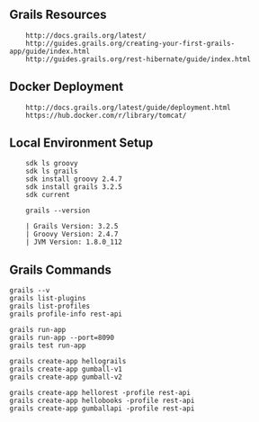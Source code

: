 
## Grails Resources

		http://docs.grails.org/latest/
		http://guides.grails.org/creating-your-first-grails-app/guide/index.html
		http://guides.grails.org/rest-hibernate/guide/index.html
		

## Docker Deployment

    	http://docs.grails.org/latest/guide/deployment.html
		https://hub.docker.com/r/library/tomcat/

## Local Environment Setup

		sdk ls groovy
		sdk ls grails
	   	sdk install groovy 2.4.7
	   	sdk install grails 3.2.5
	   	sdk current

	   	grails --version
	    
		| Grails Version: 3.2.5
		| Groovy Version: 2.4.7
		| JVM Version: 1.8.0_112
	    
	    
## Grails Commands

	grails --v
	grails list-plugins
	grails list-profiles
	grails profile-info rest-api
	 
	grails run-app
	grails run-app --port=8090
	grails test run-app
	 
	grails create-app hellograils
	grails create-app gumball-v1
	grails create-app gumball-v2

	grails create-app hellorest -profile rest-api
	grails create-app hellobooks -profile rest-api
	grails create-app gumballapi -profile rest-api

	 





